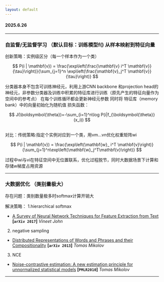 ```yaml
---
layout: default
---
```




#### 2025.6.26

---
### 自监督/无监督学习 （默认目标：训练模型f() 从样本映射到特征向量

创新策略：实例级区分（每一个样本作为一个类）

$$
P(i | \mathbf{v}) = \frac{\exp\left(\frac{\mathbf{v} i^T \mathbf{v}}{\tau}\right)}{\sum_{j=1}^n \exp\left(\frac{\mathbf{v}_j^T \mathbf{v}}{\tau}\right)}
$$

分类器本身不包含可训练神经元，利用上游CNN backbone 和projection head的神经元，非参数分类器及训练中积累的特征库进行训练（原先产生的特征向量作为空间中的参考点）
在每个训练循环都会更新神经元参数 同时将 特征库（memory bank）中的向量初始化为随机值
损失函数：

$$
J(\boldsymbol{\theta})=-\sum_{i=1}^n\log P(i|f_{\boldsymbol{\theta}}(x_i))
$$

##
对比：传统策略:指定个实例对应到一个类，用vm...vn优化权重矩阵wi

$$
P(i | \mathbf{v}) = \frac{\exp\left(\mathbf{w}_ i^T \mathbf{v}\right)}{\sum_{j=1}^n\exp\left(\mathbf{w}_j^T\mathbf{v}\right)}
$$

过程中wi与vi在特征空间中无位置联系，优化过程脱节，同时大数据场景下计算和存储w梯度占用资源

---

### 大数据优化 （类别量极大）

存在问题：类别数量极多时softmax计算开销大

解决策略：
1.hierarchical softmax
- [A Survey of Neural Network Techniques for Feature Extraction from Text](http://arxiv.org/abs/1704.08531)
  **[`arXiv 2017`]** *Vineet John*
2. negative sampling
- [Distributed Representations of Words and Phrases and their Compositionality](http://arxiv.org/abs/1310.4546)
  **[`arXiv 2013`]** *Tomas Mikolov*
3. NCE
- [Noise-contrastive estimation: A new estimation principle for unnormalized statistical models](https://proceedings.mlr.press/v9/gutmann10a/gutmann10a.pdf)
  **[`PMLR2010`]** *Tomas Mikolov*
  
---

